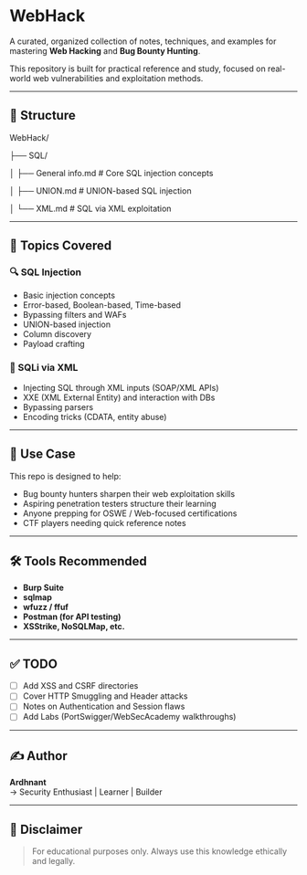 # WebHack

A curated, organized collection of notes, techniques, and examples for mastering **Web Hacking** and **Bug Bounty Hunting**.

This repository is built for practical reference and study, focused on real-world web vulnerabilities and exploitation methods.

---

## 📂 Structure

WebHack/

├── SQL/

│ ├── General info.md # Core SQL injection concepts

│ ├── UNION.md # UNION-based SQL injection

│ └── XML.md # SQL via XML exploitation


---

## 📌 Topics Covered

### 🔍 SQL Injection
- Basic injection concepts
- Error-based, Boolean-based, Time-based
- Bypassing filters and WAFs
- UNION-based injection
- Column discovery
- Payload crafting

### 🧾 SQLi via XML
- Injecting SQL through XML inputs (SOAP/XML APIs)
- XXE (XML External Entity) and interaction with DBs
- Bypassing parsers
- Encoding tricks (CDATA, entity abuse)

---

## 🎯 Use Case

This repo is designed to help:
- Bug bounty hunters sharpen their web exploitation skills
- Aspiring penetration testers structure their learning
- Anyone prepping for OSWE / Web-focused certifications
- CTF players needing quick reference notes

---

## 🛠️ Tools Recommended
- **Burp Suite**
- **sqlmap**
- **wfuzz / ffuf**
- **Postman (for API testing)**
- **XSStrike, NoSQLMap, etc.**

---

## ✅ TODO
- [ ] Add XSS and CSRF directories
- [ ] Cover HTTP Smuggling and Header attacks
- [ ] Notes on Authentication and Session flaws
- [ ] Add Labs (PortSwigger/WebSecAcademy walkthroughs)

---

## ✍️ Author

**Ardhnant**  
→ Security Enthusiast | Learner | Builder

---

## 📜 Disclaimer

> For educational purposes only. Always use this knowledge ethically and legally.
